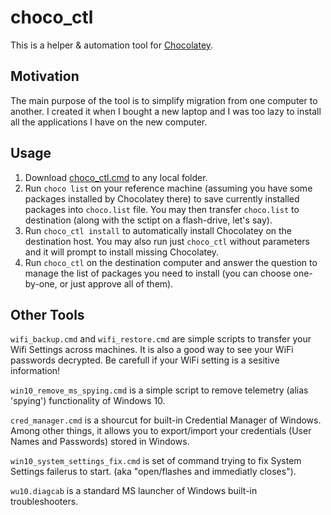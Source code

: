 # choco_ctl
This is a helper &amp; automation tool for [Chocolatey](https://chocolatey.org/).

## Motivation
The main purpose of the tool is to simplify migration from one computer to another. I created it when I bought a new laptop and I was too lazy to install all the applications I have on the new computer.

## Usage
1. Download [choco_ctl.cmd](https://github.com/barbalion/choco_ctl/raw/main/choco_ctl.cmd) to any local folder. 
1. Run `choco list` on your reference machine (assuming you have some packages installed by Chocolatey there) to save currently installed packages into `choco.list` file. You may then transfer `choco.list` to destination (along with the sctipt on a flash-drive, let's say).
1. Run `choco_ctl install` to automatically install Chocolatey on the destination host. You may also run just `choco_ctl` without parameters and it will prompt to install missing Chocolatey.
1. Run `choco_ctl` on the destination computer and answer the question to manage the list of packages you need to install (you can choose one-by-one, or just approve all of them).

## Other Tools
`wifi_backup.cmd` and `wifi_restore.cmd` are simple scripts to transfer your Wifi Settings across machines. It is also a good way to see your WiFi passwords decrypted. Be carefull if your WiFi setting is a sesitive information!

`win10_remove_ms_spying.cmd` is a simple script to remove telemetry (alias 'spying') functionality of Windows 10.

`cred_manager.cmd` is a shourcut for built-in Credential Manager of Windows. Among other things, it allows you to export/import your credentials (User Names and Passwords) stored in Windows.

`win10_system_settings_fix.cmd` is set of command trying to fix System Settings failerus to start. (aka "open/flashes and immediatly closes").

`wu10.diagcab` is a standard MS launcher of Windows built-in troubleshooters.
